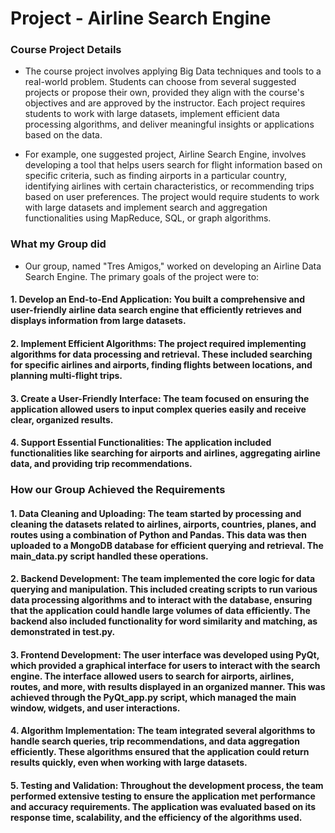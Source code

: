 # Project - Airline Search Engine 

### Course Project Details

- The course project involves applying Big Data techniques and tools to a real-world problem. Students can choose from several suggested projects or propose their own, provided they align with the course's objectives and are approved by the instructor. Each project requires students to work with large datasets, implement efficient data processing algorithms, and deliver meaningful insights or applications based on the data.

- For example, one suggested project, Airline Search Engine, involves developing a tool that helps users search for flight information based on specific criteria, such as finding airports in a particular country, identifying airlines with certain characteristics, or recommending trips based on user preferences. The project would require students to work with large datasets and implement search and aggregation functionalities using MapReduce, SQL, or graph algorithms.

### What my Group did 

- Our group, named "Tres Amigos," worked on developing an Airline Data Search Engine. The primary goals of the project were to:

#### 1. Develop an End-to-End Application: You built a comprehensive and user-friendly airline data search engine that efficiently retrieves and displays information from large datasets.

#### 2. Implement Efficient Algorithms: The project required implementing algorithms for data processing and retrieval. These included searching for specific airlines and airports, finding flights between locations, and planning multi-flight trips.

#### 3. Create a User-Friendly Interface: The team focused on ensuring the application allowed users to input complex queries easily and receive clear, organized results.

#### 4. Support Essential Functionalities: The application included functionalities like searching for airports and airlines, aggregating airline data, and providing trip recommendations.


### How our Group Achieved the Requirements

#### 1. **Data Cleaning and Uploading**: The team started by processing and cleaning the datasets related to airlines, airports, countries, planes, and routes using a combination of Python and Pandas. This data was then uploaded to a MongoDB database for efficient querying and retrieval. The main_data.py script handled these operations.

#### 2. **Backend Development**: The team implemented the core logic for data querying and manipulation. This included creating scripts to run various data processing algorithms and to interact with the database, ensuring that the application could handle large volumes of data efficiently. The backend also included functionality for word similarity and matching, as demonstrated in test.py.

#### 3. **Frontend Development**: The user interface was developed using PyQt, which provided a graphical interface for users to interact with the search engine. The interface allowed users to search for airports, airlines, routes, and more, with results displayed in an organized manner. This was achieved through the PyQt_app.py script, which managed the main window, widgets, and user interactions.

#### 4. **Algorithm Implementation**: The team integrated several algorithms to handle search queries, trip recommendations, and data aggregation efficiently. These algorithms ensured that the application could return results quickly, even when working with large datasets.

#### 5. **Testing and Validation**: Throughout the development process, the team performed extensive testing to ensure the application met performance and accuracy requirements. The application was evaluated based on its response time, scalability, and the efficiency of the algorithms used.

